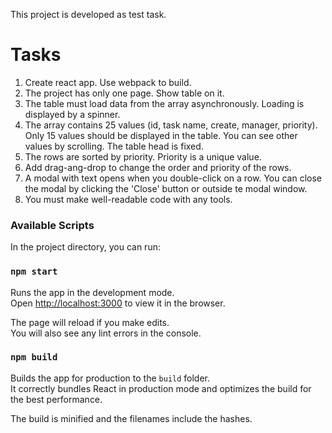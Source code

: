 This project is developed as test task.

# Tasks

1. Create react app. Use webpack to build.
2. The project has only one page. Show table on it.
3. The table must load data from the array asynchronously. Loading is displayed by a spinner.
4. The array contains 25 values (id, task name, create, manager, priority). Only 15 values ​​should be displayed in the table.  You can see other values by scrolling. The table head is fixed.
5. The rows are sorted by priority. Priority is a unique value.
6. Add drag-ang-drop to change the order and priority of the rows.
7. A modal with text opens when you double-click on a row. You can close the modal by clicking the 'Close' button or outside te modal window.
8. You must make well-readable code with any tools.


### Available Scripts

In the project directory, you can run:

### `npm start`

Runs the app in the development mode.<br />
Open [http://localhost:3000](http://localhost:3000) to view it in the browser.

The page will reload if you make edits.<br />
You will also see any lint errors in the console.

### `npm build`

Builds the app for production to the `build` folder.<br />
It correctly bundles React in production mode and optimizes the build for the best performance.

The build is minified and the filenames include the hashes.<br />
